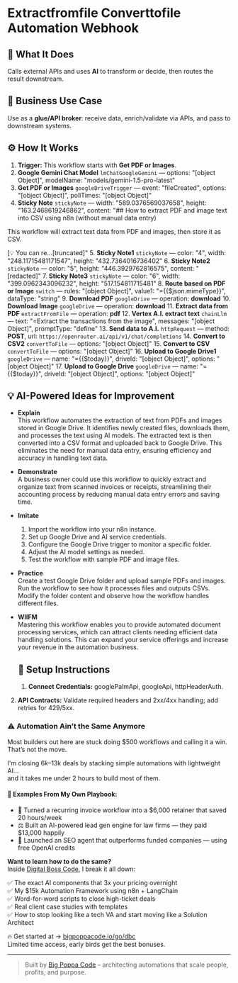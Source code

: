 # Extractfromfile Converttofile Automation Webhook
  ## 🚀 What It Does
  Calls external APIs and uses **AI** to transform or decide, then routes the result downstream.
  
  ## 💼 Business Use Case
  Use as a **glue/API broker**: receive data, enrich/validate via APIs, and pass to downstream systems.
  
  ## ⚙️ How It Works
  1. **Trigger:** This workflow starts with **Get PDF or Images**.
  2. **Google Gemini Chat Model** `lmChatGoogleGemini` — options: "[object Object]", modelName: "models/gemini-1.5-pro-latest"
3. **Get PDF or Images** `googleDriveTrigger` — event: "fileCreated", options: "[object Object]", pollTimes: "[object Object]"
4. **Sticky Note** `stickyNote` — width: "589.0376569037658", height: "163.2468619246862", content: "## How to extract PDF and image text into CSV using n8n (without manual data entry)

This workflow will extract text data from PDF and images, then store it as CSV.

[💡 You can re…[truncated]"
5. **Sticky Note1** `stickyNote` — color: "4", width: "248.11715481171547", height: "432.7364016736402"
6. **Sticky Note2** `stickyNote` — color: "5", height: "446.3929762816575", content: "[redacted]"
7. **Sticky Note3** `stickyNote` — color: "6", width: "399.0962343096232", height: "517.154811715481"
8. **Route based on PDF or Image** `switch` — rules: "[object Object]", value1: "={{$json.mimeType}}", dataType: "string"
9. **Download PDF** `googleDrive` — operation: **download**
10. **Download Image** `googleDrive` — operation: **download**
11. **Extract data from PDF** `extractFromFile` — operation: **pdf**
12. **Vertex A.I. extract text** `chainLlm` — text: "=Extract the transactions from the image", messages: "[object Object]", promptType: "define"
13. **Send data to A.I.** `httpRequest` — method: **POST**, url: `https://openrouter.ai/api/v1/chat/completions`
14. **Convert to CSV2** `convertToFile` — options: "[object Object]"
15. **Convert to CSV** `convertToFile` — options: "[object Object]"
16. **Upload to Google Drive1** `googleDrive` — name: "={{$today}}", driveId: "[object Object]", options: "[object Object]"
17. **Upload to Google Drive** `googleDrive` — name: "={{$today}}", driveId: "[object Object]", options: "[object Object]"
  
  ## 💡 AI-Powered Ideas for Improvement
  - **Explain**  
  This workflow automates the extraction of text from PDFs and images stored in Google Drive. It identifies newly created files, downloads them, and processes the text using AI models. The extracted text is then converted into a CSV format and uploaded back to Google Drive. This eliminates the need for manual data entry, ensuring efficiency and accuracy in handling text data.

- **Demonstrate**  
  A business owner could use this workflow to quickly extract and organize text from scanned invoices or receipts, streamlining their accounting process by reducing manual data entry errors and saving time.

- **Imitate**  
  1. Import the workflow into your n8n instance.  
  2. Set up Google Drive and AI service credentials.  
  3. Configure the Google Drive trigger to monitor a specific folder.  
  4. Adjust the AI model settings as needed.  
  5. Test the workflow with sample PDF and image files.

- **Practice**  
  Create a test Google Drive folder and upload sample PDFs and images. Run the workflow to see how it processes files and outputs CSVs. Modify the folder content and observe how the workflow handles different files.

- **WIIFM**  
  Mastering this workflow enables you to provide automated document processing services, which can attract clients needing efficient data handling solutions. This can expand your service offerings and increase your revenue in the automation business.
  
  ## 🔧 Setup Instructions
  1. **Connect Credentials:** googlePalmApi, googleApi, httpHeaderAuth.
2. **API Contracts:** Validate required headers and 2xx/4xx handling; add retries for 429/5xx.
  
### ⚠️ Automation Ain’t the Same Anymore

Most builders out here are stuck doing $500 workflows and calling it a win.  
That’s not the move.  

I'm closing $6k–$13k deals by stacking simple automations with lightweight AI...  
and it takes me under 2 hours to build most of them.

#### 🧠 Examples From My Own Playbook:
- 🔁 Turned a recurring invoice workflow into a $6,000 retainer that saved 20 hours/week  
- ⚖️ Built an AI-powered lead gen engine for law firms — they paid $13,000 happily  
- 🚀 Launched an SEO agent that outperforms funded companies — using free OpenAI credits  

**Want to learn how to do the same?**  
Inside [Digital Boss Code](https://bigpoppacode.io/go/dbc), I break it all down:

✅ The exact AI components that 3x your pricing overnight  
✅ My $15k Automation Framework using n8n + LangChain  
✅ Word-for-word scripts to close high-ticket deals  
✅ Real client case studies with templates  
✅ How to stop looking like a tech VA and start moving like a Solution Architect  

🔥 Get started at → [bigpoppacode.io/go/dbc](https://bigpoppacode.io/go/dbc)  
Limited time access, early birds get the best bonuses.

---
> Built by [Big Poppa Code](https://bigpoppacode.io) – architecting automations that scale people, profits, and purpose.
  